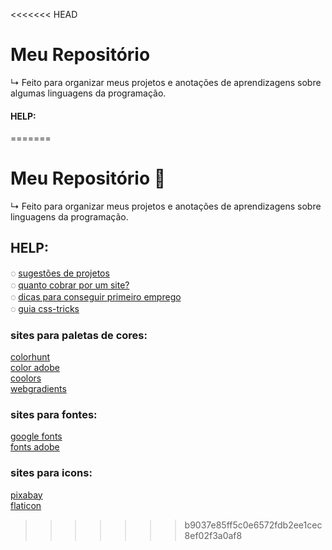 <<<<<<< HEAD
# Meu Repositório 
  ↳  Feito para organizar meus projetos e anotações de aprendizagens sobre algumas linguagens da programação.

#### HELP:
=======
# Meu Repositório 🚀
  ↳  Feito para organizar meus projetos e anotações de aprendizagens sobre linguagens da programação.

##

## HELP: 

◌ [sugestões de projetos](https://github.com/rafaballerini/10ProjetosHTMLeCSS)<br>
◌ [quanto cobrar por um site?](https://github.com/rafaballerini/QuantoCobrarPorSite)<br>
◌ [dicas para conseguir primeiro emprego](https://youtu.be/kjIgcgqqh38)<br>
◌ [guia css-tricks](https://css-tricks.com/snippets/css/a-guide-to-flexbox/)

### sites para paletas de cores:

[colorhunt](https://colorhunt.co/)<br>
[color adobe](https://color.adobe.com/pt/create/color-wheel)<br>
[coolors](https://coolors.co/)<br>
[webgradients](https://webgradients.com/)<br>

### sites para fontes:
[google fonts](https://fonts.google.com/)<br>
[fonts adobe](https://fonts.adobe.com/)<br>

### sites para icons:
[pixabay](https://pixabay.com/pt/)<br>
[flaticon](https://www.flaticon.com/)<br>
>>>>>>> b9037e85ff5c0e6572fdb2ee1cec8ef02f3a0af8
